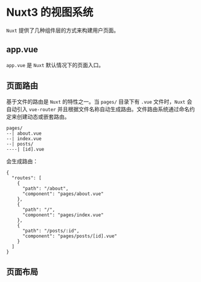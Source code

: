 # Nuxt3 的视图系统

`Nuxt` 提供了几种组件层的方式来构建用户页面。

## app.vue

`app.vue` 是 `Nuxt` 默认情况下的页面入口。

## 页面路由

基于文件的路由是 `Nuxt` 的特性之一。当 `pages/` 目录下有 `.vue` 文件时，`Nuxt` 会自动引入 `vue-router` 并且根据文件名称自动生成路由。文件路由系统通过命名约定来创建动态或嵌套路由。

```
pages/
--| about.vue
--| index.vue
--| posts/
----| [id].vue
```

会生成路由：

```
{
  "routes": [
    {
      "path": "/about",
      "component": "pages/about.vue"
    },
    {
      "path": "/",
      "component": "pages/index.vue"
    },
    {
      "path": "/posts/:id",
      "component": "pages/posts/[id].vue"
    }
  ]
}

```

## 页面布局
